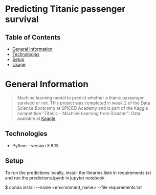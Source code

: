 # Predicting Titanic passenger survival


## Table of Contents
* [General Information](#general-information)
* [Technologies](#technologies-used)
* [Setup](#setup)
* [Usage](#usage)


# General Information
> Machine learning model to predict whether a titanic passenger survived or not. This project was completed in week 2 of the Data Science Bootcamp at SPICED Academy and is part of the Kaggle competition "Titanic - Machine Learning from Disaster".
> Data available at [Kaggle](https://www.kaggle.com/c/titanic/overview)

## Technologies
- Python - version 3.8.13

## Setup
To run the predictions locally, install the libraries liste in requirements.txt and run the predictions.ipynb in jupyter notebook

$ conda install --name <environment_name> --file requirements.txt

